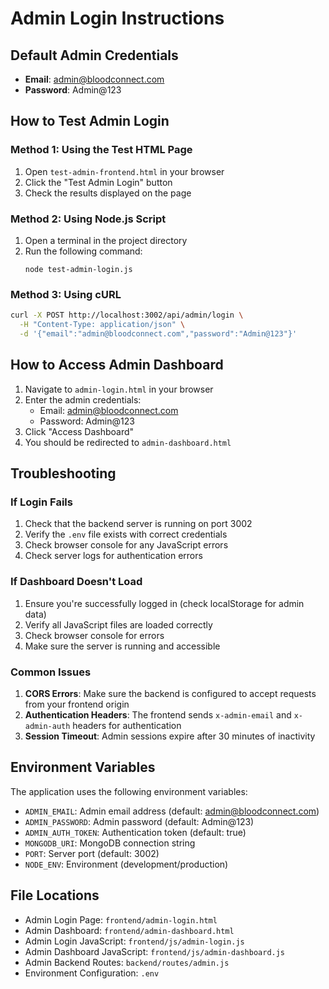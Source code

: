 # Admin Login Instructions

## Default Admin Credentials

- **Email**: admin@bloodconnect.com
- **Password**: Admin@123

## How to Test Admin Login

### Method 1: Using the Test HTML Page

1. Open `test-admin-frontend.html` in your browser
2. Click the "Test Admin Login" button
3. Check the results displayed on the page

### Method 2: Using Node.js Script

1. Open a terminal in the project directory
2. Run the following command:
   ```
   node test-admin-login.js
   ```

### Method 3: Using cURL

```bash
curl -X POST http://localhost:3002/api/admin/login \
  -H "Content-Type: application/json" \
  -d '{"email":"admin@bloodconnect.com","password":"Admin@123"}'
```

## How to Access Admin Dashboard

1. Navigate to `admin-login.html` in your browser
2. Enter the admin credentials:
   - Email: admin@bloodconnect.com
   - Password: Admin@123
3. Click "Access Dashboard"
4. You should be redirected to `admin-dashboard.html`

## Troubleshooting

### If Login Fails

1. Check that the backend server is running on port 3002
2. Verify the `.env` file exists with correct credentials
3. Check browser console for any JavaScript errors
4. Check server logs for authentication errors

### If Dashboard Doesn't Load

1. Ensure you're successfully logged in (check localStorage for admin data)
2. Verify all JavaScript files are loaded correctly
3. Check browser console for errors
4. Make sure the server is running and accessible

### Common Issues

1. **CORS Errors**: Make sure the backend is configured to accept requests from your frontend origin
2. **Authentication Headers**: The frontend sends `x-admin-email` and `x-admin-auth` headers for authentication
3. **Session Timeout**: Admin sessions expire after 30 minutes of inactivity

## Environment Variables

The application uses the following environment variables:

- `ADMIN_EMAIL`: Admin email address (default: admin@bloodconnect.com)
- `ADMIN_PASSWORD`: Admin password (default: Admin@123)
- `ADMIN_AUTH_TOKEN`: Authentication token (default: true)
- `MONGODB_URI`: MongoDB connection string
- `PORT`: Server port (default: 3002)
- `NODE_ENV`: Environment (development/production)

## File Locations

- Admin Login Page: `frontend/admin-login.html`
- Admin Dashboard: `frontend/admin-dashboard.html`
- Admin Login JavaScript: `frontend/js/admin-login.js`
- Admin Dashboard JavaScript: `frontend/js/admin-dashboard.js`
- Admin Backend Routes: `backend/routes/admin.js`
- Environment Configuration: `.env`